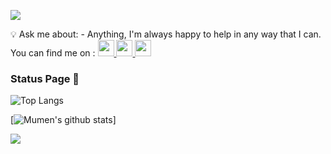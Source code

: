 ![](https://komarev.com/ghpvc/?username=iRiskRisker&color=blueviolet)
<!-- ### Hi there 👋 -->

<!--
**Risker/ريسكر** is a ✨ _special_ ✨ repository because its `README.md` (this file) appears on your GitHub profile.
Here are some ideas to get you started:
- 🔭 I’m currently working on ...
- 🌱 I’m currently learning ...
- 👯 I’m looking to collaborate on ...
- 🤔 I’m looking for help with ...
- 💬 Ask me about ...
- 📫 How to reach me: ...
- 😄 Pronouns: ...
- ⚡ Fun fact: ...
-->

<!---
iiRisker/iiRisker is a ✨ special ✨ repository because its `README.md` (this file) appears on your GitHub profile.
You can click the Preview link to take a look at your changes.
--->
💡 Ask me about: - Anything, I'm always happy to help in any way that I can. You can find me on :  <a href="https://www.instagram.com/iRiskRisker">
    <img src="https://cdn4.iconfinder.com/data/icons/social-messaging-ui-color-shapes-2-free/128/social-instagram-new-circle-512.png" width="26px"/>
  </a> <a href="https://twitter.com/iRiskRisker">
    <img src="https://img.icons8.com/color/48/000000/twitter-circled.png" width="26px"/>
  </a> <a href="https://t.snapchat.com/qFyLntC3">
    <img src="https://img.icons8.com/color/452/snapchat-circled-logo--v5.png" width="26px"/>
  </a>

### Status Page 👻

![Top Langs](https://github-readme-stats.vercel.app/api/top-langs/?username=iRiskRisker&layout=compact&hide=vue,html,css,makefile,dockerfile,shell,plpgsql,smarty&theme=tokyonight&line_height=27)


[![Mumen's github stats](https://github-readme-stats.vercel.app/api?username=iRiskRisker&show_icons=true&theme=tokyonight&line_height=27)]


![](https://github-readme-streak-stats.herokuapp.com/?user=iRiskRisker&theme=tokyonight&line_height=27)
